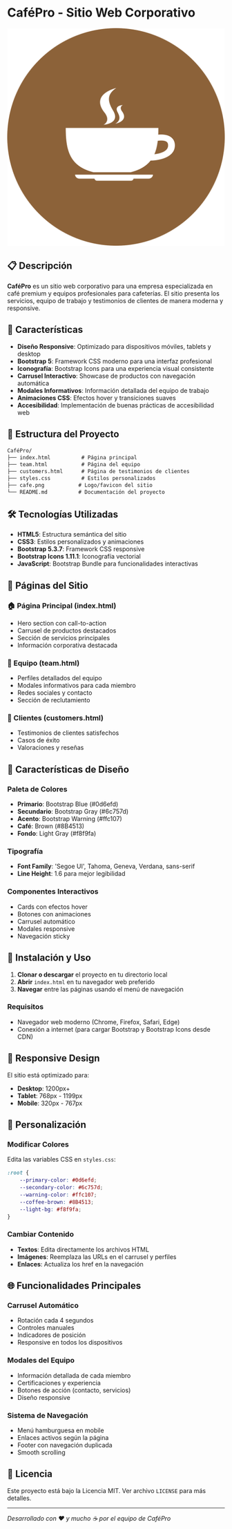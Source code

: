 # CaféPro - Sitio Web Corporativo

![CaféPro Logo](cafe.png)

## 📋 Descripción

**CaféPro** es un sitio web corporativo para una empresa especializada en café premium y equipos profesionales para cafeterías. El sitio presenta los servicios, equipo de trabajo y testimonios de clientes de manera moderna y responsive.

## 🚀 Características

- **Diseño Responsive**: Optimizado para dispositivos móviles, tablets y desktop
- **Bootstrap 5**: Framework CSS moderno para una interfaz profesional
- **Iconografía**: Bootstrap Icons para una experiencia visual consistente
- **Carrusel Interactivo**: Showcase de productos con navegación automática
- **Modales Informativos**: Información detallada del equipo de trabajo
- **Animaciones CSS**: Efectos hover y transiciones suaves
- **Accesibilidad**: Implementación de buenas prácticas de accesibilidad web

## 📁 Estructura del Proyecto

```
CaféPro/
├── index.html          # Página principal
├── team.html           # Página del equipo
├── customers.html      # Página de testimonios de clientes
├── styles.css          # Estilos personalizados
├── cafe.png           # Logo/favicon del sitio
└── README.md          # Documentación del proyecto
```

## 🛠️ Tecnologías Utilizadas

- **HTML5**: Estructura semántica del sitio
- **CSS3**: Estilos personalizados y animaciones
- **Bootstrap 5.3.7**: Framework CSS responsive
- **Bootstrap Icons 1.11.1**: Iconografía vectorial
- **JavaScript**: Bootstrap Bundle para funcionalidades interactivas

## 🌟 Páginas del Sitio

### 🏠 Página Principal (index.html)
- Hero section con call-to-action
- Carrusel de productos destacados
- Sección de servicios principales
- Información corporativa destacada

### 👥 Equipo (team.html)
- Perfiles detallados del equipo
- Modales informativos para cada miembro
- Redes sociales y contacto
- Sección de reclutamiento

### 💬 Clientes (customers.html)
- Testimonios de clientes satisfechos
- Casos de éxito
- Valoraciones y reseñas

## 🎨 Características de Diseño

### Paleta de Colores
- **Primario**: Bootstrap Blue (#0d6efd)
- **Secundario**: Bootstrap Gray (#6c757d)
- **Acento**: Bootstrap Warning (#ffc107)
- **Café**: Brown (#8B4513)
- **Fondo**: Light Gray (#f8f9fa)

### Tipografía
- **Font Family**: 'Segoe UI', Tahoma, Geneva, Verdana, sans-serif
- **Line Height**: 1.6 para mejor legibilidad

### Componentes Interactivos
- Cards con efectos hover
- Botones con animaciones
- Carrusel automático
- Modales responsive
- Navegación sticky

## 🚀 Instalación y Uso

1. **Clonar o descargar** el proyecto en tu directorio local
2. **Abrir** `index.html` en tu navegador web preferido
3. **Navegar** entre las páginas usando el menú de navegación

### Requisitos
- Navegador web moderno (Chrome, Firefox, Safari, Edge)
- Conexión a internet (para cargar Bootstrap y Bootstrap Icons desde CDN)

## 📱 Responsive Design

El sitio está optimizado para:
- **Desktop**: 1200px+
- **Tablet**: 768px - 1199px
- **Mobile**: 320px - 767px

## 🔧 Personalización

### Modificar Colores
Edita las variables CSS en `styles.css`:
```css
:root {
    --primary-color: #0d6efd;
    --secondary-color: #6c757d;
    --warning-color: #ffc107;
    --coffee-brown: #8B4513;
    --light-bg: #f8f9fa;
}
```

### Cambiar Contenido
- **Textos**: Edita directamente los archivos HTML
- **Imágenes**: Reemplaza las URLs en el carrusel y perfiles
- **Enlaces**: Actualiza los href en la navegación

## 🌐 Funcionalidades Principales

### Carrusel Automático
- Rotación cada 4 segundos
- Controles manuales
- Indicadores de posición
- Responsive en todos los dispositivos

### Modales del Equipo
- Información detallada de cada miembro
- Certificaciones y experiencia
- Botones de acción (contacto, servicios)
- Diseño responsive

### Sistema de Navegación
- Menú hamburguesa en mobile
- Enlaces activos según la página
- Footer con navegación duplicada
- Smooth scrolling


## 📄 Licencia

Este proyecto está bajo la Licencia MIT. Ver archivo `LICENSE` para más detalles.

---

*Desarrollado con ❤️ y mucho ☕ por el equipo de CaféPro*
